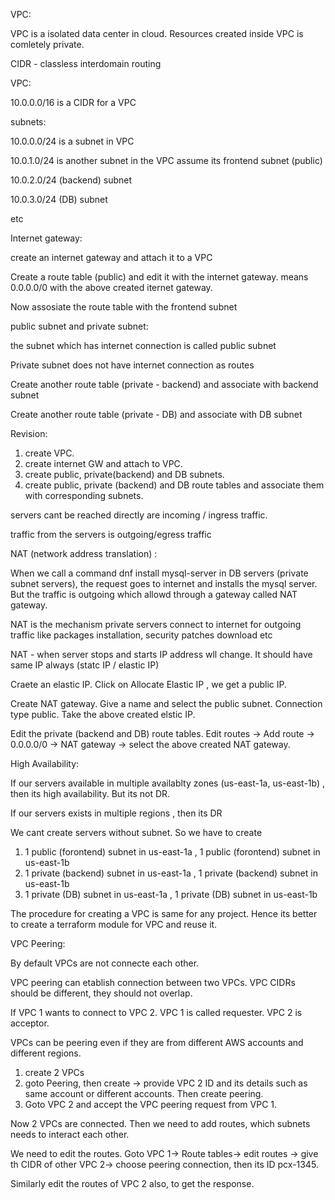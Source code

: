 VPC:

VPC is a isolated data center in cloud. Resources created inside VPC is comletely private.

CIDR - classless interdomain routing

VPC:

10.0.0.0/16 is a CIDR for a VPC

subnets:

10.0.0.0/24 is a subnet in VPC

10.0.1.0/24 is another subnet in the VPC assume its frontend subnet (public)

10.0.2.0/24 (backend) subnet

10.0.3.0/24 (DB) subnet

etc

Internet gateway:

create an internet gateway and attach it to a VPC

Create a route table (public) and edit it with the internet gateway. means 0.0.0.0/0 with the above created iternet gateway.

Now assosiate the route table with the frontend subnet

public subnet and private subnet:

the subnet which has internet connection is called public subnet

Private subnet does not have internet connection as routes

Create another route table (private - backend) and associate with backend subnet

Create another route table (private - DB) and associate with DB subnet

Revision:

1. create VPC.
2. create internet GW and attach to VPC.
3. create public, private(backend) and DB subnets.
4. create public, private (backend) and DB route tables and associate them with corresponding subnets.

servers cant be reached directly are incoming / ingress traffic.

traffic from the servers is outgoing/egress traffic

NAT (network address translation) :

When we call a command dnf install mysql-server in DB servers (private subnet servers), the request goes to internet and installs the mysql server. But the traffic is outgoing which allowd through a gateway called NAT gateway.

NAT is the mechanism private servers connect to internet for outgoing traffic like packages installation, security patches download etc

NAT - when server stops and starts IP address wll change. It should have same IP always (statc IP / elastic IP)

Craete an elastic IP. Click on Allocate Elastic IP , we get a public IP.

Create  NAT gateway. Give a name and select  the public subnet. Connection type public. Take the above created elstic IP.

Edit the private (backend and DB) route tables. Edit routes -> Add route -> 0.0.0.0/0 -> NAT gateway -> select the above created NAT gateway.


High Availability:

If our servers available in multiple availablty zones (us-east-1a, us-east-1b) , then its high availability. But its not DR.

If our servers exists in multiple regions , then its DR

We cant create servers without subnet. So we have to create 

1. 1 public (forontend) subnet in us-east-1a , 1 public (forontend) subnet in us-east-1b
2. 1 private (backend) subnet in us-east-1a , 1 private (backend) subnet in us-east-1b
3. 1 private (DB) subnet in us-east-1a , 1 private (DB) subnet in us-east-1b

The procedure for creating a VPC is same for any project. Hence its better to create a terraform module for VPC and reuse it.

VPC Peering:

By default VPCs are not connecte each other.

VPC peering can etablish connection between two VPCs. VPC CIDRs should be different, they should not overlap.

If VPC 1 wants to connect to VPC 2. VPC 1 is called requester. VPC 2 is acceptor.

VPCs can be peering even if they are from different AWS accounts and different regions.

1. create 2 VPCs
2. goto Peering, then create -> provide VPC 2 ID and its details such as same account or different accounts. Then create peering.
3. Goto VPC 2 and accept the VPC peering request from VPC 1.

Now 2 VPCs are connected. Then we need to add routes, which subnets needs to interact each other.

We need to edit the routes. Goto VPC 1-> Route tables-> edit routes -> give th CIDR of other VPC 2-> choose peering connection, then its ID pcx-1345. 

Similarly edit the routes of VPC 2 also, to get the response.



